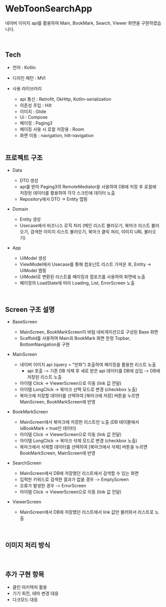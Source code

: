 # WebToonSearchApp
  네이버 이미지 api를 활용하여 Main, BookMark, Search, Viewer 화면을 구현하였습니다.

<br/>
   
## Tech
* 언어 : Kotlin
* 디자인 패턴 : MVI
* 사용 라이브러리
  * api 통신 : Retrofit, OkHttp, Kotlin-serialization
  * 의존성 주입 : Hilt
  * 이미지 : Glide
  * Ui : Compose
  * 페이징 : Paging3
  * 페이징 사용 시 로컬 저장용 : Room
  * 화면 이동 : navigation, hilt-navigation

  <br/>

## 프로젝트 구조
* Data
  * DTO 생성
  * api를 받아 Paging3의 RemoteMediator을 사용하여 DB에 저장 후 로컬에 저장된 데이터를 활용하여 각각 스크린에 데이터 노출
  * Repository에서 DTO -> Entity 맵핑
 
* Domain
  * Entity 생성
  * Usecase에서 비즈니스 로직 처리 (메인 리스트 불러오기, 북마크 리스트 불러오기, 검색한 이미지 리스트 불러오기, 북마크 클릭 처리, 이미지 URL 불러오기)
 
* App
  * UiModel 생성
  * ViewModel에서 Usecase를 통해 컴포넌트 리스트 가져온 후, Entity -> UiModel 맵핑
  * UiModel로 변환된 리스트를 페이징과 컴포즈를 사용하여 화면에 노출
  * 페이징의 LoadState에 따라 Loading, List, ErrorScreen 노출
 

<br/>

## Screen 구조 설명
* BaseScreen
  * MainScreen, BookMarkScreen이 바텀 네비게이션으로 구성된 Base 화면
  * Scaffold를 사용하여 Main과 BookMark 화면 한정 Topbar, BottomNavigation을 구현
 
* MainScreen
  * 네이버 이미지 api (query = "만화") 호출하여 페이징을 활용한 리스트 노출
      * api 호출 -> 기존 DB 삭제 후 새로 받은 api 데이터를 DB에 삽입 -> DB에 저장된 리스트 노출
  * 아이템 Click -> ViewerScreen으로 이동 (link 값 전달)
  * 아이템 LongClick -> 북마크 선택 모드로 변경 (checkbox 노출)
  * 북마크에 저장할 데이터를 선택하여 [북마크에 저장] 버튼을 누르면 MainScreen, BookMarkScreen에 반영

* BookMarkScreen
  * MainScreen에서 북마크에 저장한 리스트만 노출 (DB 테이블에서 isBookMark = true인 데이터)
  * 아이템 Click -> ViewerScreen으로 이동 (link 값 전달)
  * 아이템 LongClick -> 북마크 삭제 모드로 변경 (checkbox 노출)
  * 북마크에서 삭제할 데이터를 선택하여 [북마크에서 삭제] 버튼을 누르면 BookMarkScreen, MainScreen에 반영
 
* SearchScreen
  * MainScreen에서 DB에 저장했던 리스트에서 검색할 수 있는 화면
  * 입력한 키워드로 검색한 결과가 없을 경우 -> EmptyScreen
  * 오류가 발생한 경우 -> ErrorScreen
  * 아이템 Click -> ViewerScreen으로 이동 (link 값 전달)

* ViewerScreen
  * MainScreen에서 DB에 저장했던 리스트에서 link 값만 불러와서 리스트로 노출




<br/>

## 이미지 처리 방식





<br/>

## 추가 구현 항목
* 클린 아키텍처 활용
* 기기 회전, 테마 변경 대응
* 다크모드 대응
